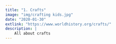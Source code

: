 ```yaml
---
title: "1. Crafts"
image: "img/crafting kids.jpg"
date: "2020-01-30"
extlink: "https://www.worldhistory.org/crafts/"
description: | 
    All about crafts
---
```

